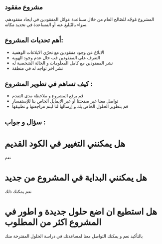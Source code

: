 ## مشروع مفقود

 المشروع مُوجّه للصّالح العام من خلال مساعدة عوائل المفقودين في ايجاد مفقودهم، سواء بالتّبليغ عنه أو المساعدة في تحديد مكانه.

## أهم تحديات المشروع: 
- الابلاغ عن وجود مفقودين مع تحرّي الابلاغات الوهمية
- التعرف على المفقودين فب حال عدم وجود الهوية
- نشر المفقودين مع كامل المعلومات و الحالة الشخصية له 
- نشر اخر تواجد له في منطقة 

## كيف تساهم في تطوير المشروع : 
- قم برفع المشروع و ملاحظة مدى التقدم 
- تواصل معنا عبر صفحتنا او عبر الايمايل الخاص بنا للإستفسار  
- قم بتطوير الحلول الخاص بك و إرسالها لنا ليتم مراجعتها و تطبيقها 
## سؤال و جواب : 

# هل يمكنني التغيير في الكود القديم 
نعم 
# هل يمكنني البداية في المشروع من جديد
نعم يمكنك ذلك 
# هل استطيع ان اضع حلول جديدة و اطور في المشروع اكثر من المطلوب 
بالتأكيد نعم و يمكنك التواصل معنا لمساعدتك في دراسة الحلول المقترحة منك 
